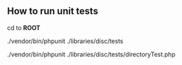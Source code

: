 ## How to run unit tests

cd to __ROOT__

./vendor/bin/phpunit ./libraries/disc/tests 

./vendor/bin/phpunit ./libraries/disc/tests/directoryTest.php
